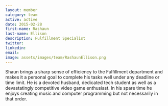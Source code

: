 ```yaml
---
layout: member
category: team
active: active
date: 2015-02-28
first-name: Rashaun
last-name: Ellison
description: Fulfillment Specialist
twitter:
linkedin:
email:
image: assets/images/team/RashaunEllison.png
---
```

Shaun brings a sharp sense of efficiency to the Fulfillment department and makes it a personal goal to complete his tasks well under any deadline or time limit. He is a devoted husband, dedicated tech student as well as a devastatingly competitive video game enthusiast. In his spare time he enjoys creating music and computer programming but not necessarily in that order.
